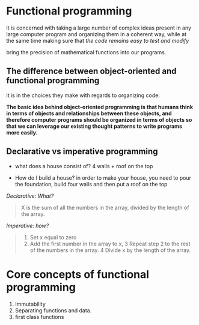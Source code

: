 # Functional programming

it is concerned with taking a large number of complex ideas present in any large computer program and organizing them in a coherent way, while at the same time making sure that *the code remains easy to test and modify*


bring the precision of mathematical functions into our programs.
## The difference between object-oriented and functional programming

it is in the choices they make with regards to organizing code. 

**The basic idea behind object-oriented programming is that humans think in terms of objects and relationships between these objects, and therefore computer programs should be organized in terms of objects so that we can leverage our existing thought patterns to write programs more easily.**

## Declarative vs imperative programming

- what does a house consist of? 4 walls + roof on the top

- How do I build a house? in order to make your house, you need to pour the foundation, build four walls and then put a roof on the top


*Declarative: What?*
> X is the sum of all the numbers in the array, divided by the length of the array.

*Imperative: how?*
> 1. Set x equal to zero
> 2. Add the first number in the array to x,
> 3 Repeat step 2 to the rest of the numbers in the array.
> 4 Divide x by the length of the array.

# Core concepts of functional programming
1. Immutability
2. Separating functions and data.
3. first class functions